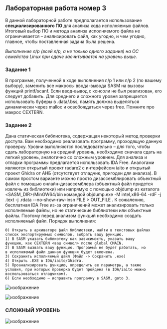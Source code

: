 ## Лабораторная работа номер 3

В данной лабораторной работе предполагается использование
**специализированного ПО** для анализа кода исполняемых файлов. Итоговый
выбор ПО и метода анализа исполняемого файла не ограничивается –
анализировать файл, как угодно, и чем угодно, главное, чтобы поставленная
задача была решена.

_Выполнение л/р (всей л/р, а не только одного задания) на ОС
семейства Linux при сдаче засчитывается на уровень выше._

### Задание 1

В программе, полученной в ходе выполнения л/р 1 или л/р 2 (по
вашему выбору), заменить все макросы ввода-вывода SASM на вызовы
функций printf/scanf. Если ввод-вывод с консоли не был реализован,
его следует добавить. Для среднего и сложного уровня запрещается
использовать буферы в .data/.bss, память должна выделяться
динамически через malloc и освобождаться через free. Помните про
макрос CEXTERN.

### Задание 2

Дана статическая библиотека, содержащая некоторый метод
проверки доступа. Вам необходимо реализовать программу, проходящую
данную проверку.
Уровни выполняются последовательно – для того, чтобы сдать
лабораторную на средний уровень, необходимо сначала сдать на легкий
уровень, аналогично со сложным уровнем.
Для анализа и отладки программы предлагается использовать IDA
Free. Аналогами являются открытый проект radare2 с интерфейсом iaito и
открытый проект Ghidra от АНБ (отсутствует отладчик, пригоден для
анализа). В самом простом варианте можно просто дизассемблировать
объектный файл с помощью онлайн-дизассемблера (объектный файл
придется извлечь из библиотеки) или напрямую с помощью objdump из
каталога <SASM_DIR>/MinGW64/bin командой objdump.exe -M intel,x86-64
-rdF -j .text -j .rdata --no-show-raw-insn FILE > OUT_FILE .
К сожалению, бесплатная IDA Free из-за ограничений может
анализировать только исполняемые файлы, но не статические библиотеки
или объектные файлы. Поэтому перед анализом функций необходимо
создать исполняемый файл.
Порядок выполнения:

    0) Открыть в архиваторе файл библиотеки, найти в текстовых файлах
    список экспортируемых символов, выбрать вашу функцию.
    1) В SASM указать библиотеку как зависимость, указать вашу
    функцию, как CEXTERN <ваш символ> после global CMAIN.
    2) В SASM вызвать вашу функцию. Программа не будет работать, но
    в исполняемый файл данная функция будет включена.
    3) Сохранить исполняемый файл (Файл -> Сохранить .exe)
    4) Открыть .EXE в IDA/iaito/Ghidra.
    5) Проанализировать функцию, определить ее параметры, а также
    условия, при которых проверка будет пройдена (в IDA/iaito можно
    воспользоваться отладчиком).
    6) Если необходимо – исправить программу в SASM, goto 3.

  ![изображение](https://github.com/Santas7/ASM/assets/86359412/dcce5e19-5852-4893-83f5-987aecbf1ca9)

  ![изображение](https://github.com/Santas7/ASM/assets/86359412/faff9628-97a2-4d4c-b3af-8e7208ab8378)

  ### СЛОЖНЫЙ УРОВЕНЬ
  ![изображение](https://github.com/Santas7/ASM/assets/86359412/7d042ce7-3e55-43a3-89b0-08cd9dc7e5cd)


